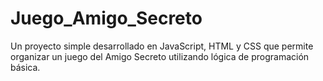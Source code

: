 # Juego_Amigo_Secreto
Un proyecto simple desarrollado en JavaScript, HTML y CSS que permite organizar un juego del Amigo Secreto utilizando lógica de programación básica.
